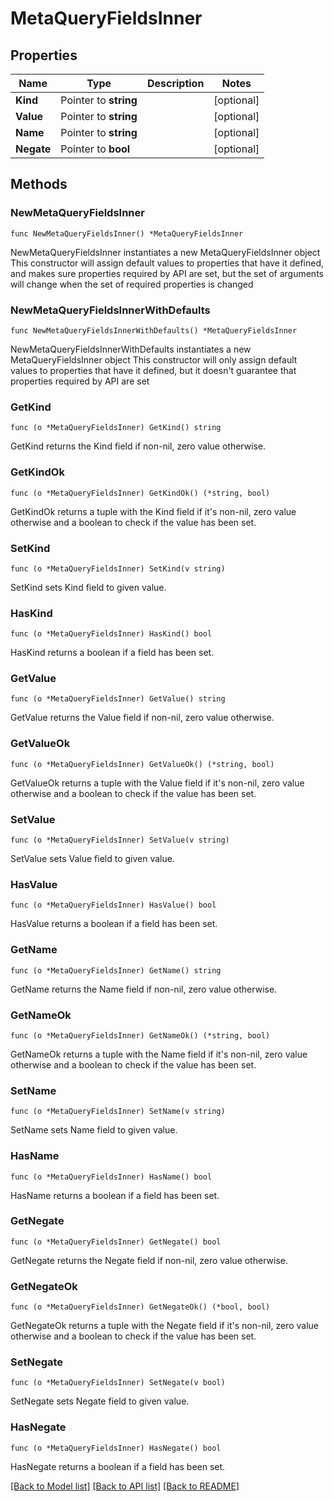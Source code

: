 # MetaQueryFieldsInner

## Properties

Name | Type | Description | Notes
------------ | ------------- | ------------- | -------------
**Kind** | Pointer to **string** |  | [optional] 
**Value** | Pointer to **string** |  | [optional] 
**Name** | Pointer to **string** |  | [optional] 
**Negate** | Pointer to **bool** |  | [optional] 

## Methods

### NewMetaQueryFieldsInner

`func NewMetaQueryFieldsInner() *MetaQueryFieldsInner`

NewMetaQueryFieldsInner instantiates a new MetaQueryFieldsInner object
This constructor will assign default values to properties that have it defined,
and makes sure properties required by API are set, but the set of arguments
will change when the set of required properties is changed

### NewMetaQueryFieldsInnerWithDefaults

`func NewMetaQueryFieldsInnerWithDefaults() *MetaQueryFieldsInner`

NewMetaQueryFieldsInnerWithDefaults instantiates a new MetaQueryFieldsInner object
This constructor will only assign default values to properties that have it defined,
but it doesn't guarantee that properties required by API are set

### GetKind

`func (o *MetaQueryFieldsInner) GetKind() string`

GetKind returns the Kind field if non-nil, zero value otherwise.

### GetKindOk

`func (o *MetaQueryFieldsInner) GetKindOk() (*string, bool)`

GetKindOk returns a tuple with the Kind field if it's non-nil, zero value otherwise
and a boolean to check if the value has been set.

### SetKind

`func (o *MetaQueryFieldsInner) SetKind(v string)`

SetKind sets Kind field to given value.

### HasKind

`func (o *MetaQueryFieldsInner) HasKind() bool`

HasKind returns a boolean if a field has been set.

### GetValue

`func (o *MetaQueryFieldsInner) GetValue() string`

GetValue returns the Value field if non-nil, zero value otherwise.

### GetValueOk

`func (o *MetaQueryFieldsInner) GetValueOk() (*string, bool)`

GetValueOk returns a tuple with the Value field if it's non-nil, zero value otherwise
and a boolean to check if the value has been set.

### SetValue

`func (o *MetaQueryFieldsInner) SetValue(v string)`

SetValue sets Value field to given value.

### HasValue

`func (o *MetaQueryFieldsInner) HasValue() bool`

HasValue returns a boolean if a field has been set.

### GetName

`func (o *MetaQueryFieldsInner) GetName() string`

GetName returns the Name field if non-nil, zero value otherwise.

### GetNameOk

`func (o *MetaQueryFieldsInner) GetNameOk() (*string, bool)`

GetNameOk returns a tuple with the Name field if it's non-nil, zero value otherwise
and a boolean to check if the value has been set.

### SetName

`func (o *MetaQueryFieldsInner) SetName(v string)`

SetName sets Name field to given value.

### HasName

`func (o *MetaQueryFieldsInner) HasName() bool`

HasName returns a boolean if a field has been set.

### GetNegate

`func (o *MetaQueryFieldsInner) GetNegate() bool`

GetNegate returns the Negate field if non-nil, zero value otherwise.

### GetNegateOk

`func (o *MetaQueryFieldsInner) GetNegateOk() (*bool, bool)`

GetNegateOk returns a tuple with the Negate field if it's non-nil, zero value otherwise
and a boolean to check if the value has been set.

### SetNegate

`func (o *MetaQueryFieldsInner) SetNegate(v bool)`

SetNegate sets Negate field to given value.

### HasNegate

`func (o *MetaQueryFieldsInner) HasNegate() bool`

HasNegate returns a boolean if a field has been set.


[[Back to Model list]](../README.md#documentation-for-models) [[Back to API list]](../README.md#documentation-for-api-endpoints) [[Back to README]](../README.md)


